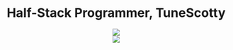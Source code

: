 <h1 align="center" font-size: xx-large;">
    Half-Stack Programmer, TuneScotty
  </h1>
<div align="center">
  <a href="https://skillicons.dev">
    <img src="https://skillicons.dev/icons?i=robloxstudio,atom,vscode">
  </br>
    <img src="https://skillicons.dev/icons?i=js,html,css,lua,cs,php,py,perl&perline=3"/>
  </a>
</div>
